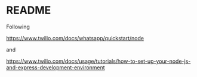 # README

Following 

https://www.twilio.com/docs/whatsapp/quickstart/node

and

https://www.twilio.com/docs/usage/tutorials/how-to-set-up-your-node-js-and-express-development-environment